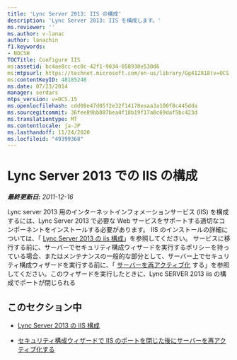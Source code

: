```yaml
---
title: 'Lync Server 2013: IIS の構成'
description: 'Lync Server 2013: IIS を構成します。'
ms.reviewer: ''
ms.author: v-lanac
author: lanachin
f1.keywords:
- NOCSH
TOCTitle: Configure IIS
ms:assetid: bc4ae8cc-ec0c-42f1-9034-058930e530d6
ms:mtpsurl: https://technet.microsoft.com/en-us/library/Gg412918(v=OCS.15)
ms:contentKeyID: 48185248
ms.date: 07/23/2014
manager: serdars
mtps_version: v=OCS.15
ms.openlocfilehash: cdd08e47d05f2e32f14178eaaa3a100f8c445dda
ms.sourcegitcommit: 36fee89bb887bea4f18b19f17a8c69daf5bc423d
ms.translationtype: MT
ms.contentlocale: ja-JP
ms.lasthandoff: 11/24/2020
ms.locfileid: "49399368"
---
```

# <a name="configure-iis-for-lync-server-2013"></a>Lync Server 2013 での IIS の構成

<div data-xmlns="http://www.w3.org/1999/xhtml">

<div class="topic" data-xmlns="http://www.w3.org/1999/xhtml" data-msxsl="urn:schemas-microsoft-com:xslt" data-cs="https://msdn.microsoft.com/">

<div data-asp="https://msdn2.microsoft.com/asp">



</div>

<div id="mainSection">

<div id="mainBody">

<span> </span>

_**最終更新日:** 2011-12-16_

Lync server 2013 用のインターネットインフォメーションサービス (IIS) を構成するには、Lync Server 2013 で必要な Web サービスをサポートする適切なコンポーネントをインストールする必要があります。 IIS のインストールの詳細については、「 [Lync Server 2013 の iis 構成](lync-server-2013-iis-configuration.md)」を参照してください。 サービスに移行する前に、サーバーでセキュリティ構成ウィザードを実行するポリシーを持っている場合、またはメンテナンスの一般的な部分として、サーバー上でセキュリティ構成ウィザードを実行する前に、「 [サーバーを再アクティブ化](lync-server-2013-re-activate-server-after-security-configuration-wizard-closes-ports-in-iis.md) する」を参照してください。このウィザードを実行したときに、Lync SERVER 2013 iis の構成でポートが閉じられる

<div>

## <a name="in-this-section"></a>このセクション中

  - [Lync Server 2013 の IIS 構成](lync-server-2013-iis-configuration.md)

  - [セキュリティ構成ウィザードで IIS のポートを閉じた後にサーバーを再アクティブ化する](lync-server-2013-re-activate-server-after-security-configuration-wizard-closes-ports-in-iis.md)

</div>

</div>

<span> </span>

</div>

</div>

</div>

